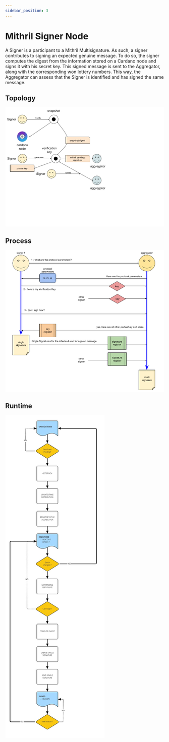 ```yaml
---
sidebar_position: 3
---
```


# Mithril Signer Node

 A Signer is a participant to a Mithril Multisignature. As such, a signer contributes to signing an expected genuine message. To do so, the signer computes the digest from the information stored on a Cardano node and signs it with his secret key. This signed message is sent to the Aggregator, along with the corresponding won lottery numbers. This way, the Aggregator can assess that the Signer is identified and has signed the same message.

## Topology

![](images/signer-workflow.png)

## Process

![](images/signer-workflow-2.png)

## Runtime

![](images/signer-runtime.jpg)
